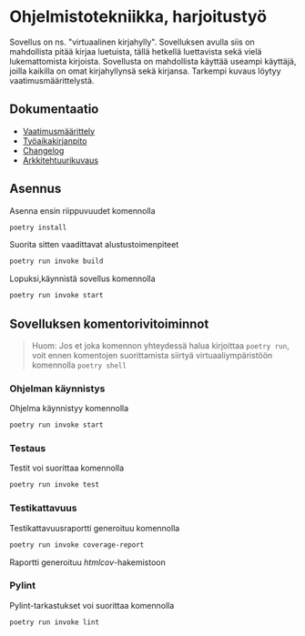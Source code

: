 # Ohjelmistotekniikka, harjoitustyö

Sovellus on ns. "virtuaalinen kirjahylly". Sovelluksen avulla siis on mahdollista pitää kirjaa luetuista, tällä hetkellä luettavista sekä vielä lukemattomista kirjoista. Sovellusta on mahdollista käyttää useampi käyttäjä, joilla kaikilla on omat kirjahyllynsä sekä kirjansa. Tarkempi kuvaus löytyy vaatimusmäärittelystä.

## Dokumentaatio

- [Vaatimusmäärittely](https://github.com/helinal/ot-harjoitustyo/blob/main/dokumentaatio/vaatimusmaarittely.md)
- [Työaikakirjanpito](https://github.com/helinal/ot-harjoitustyo/blob/main/dokumentaatio/tuntikirjanpito.md)
- [Changelog](https://github.com/helinal/ot-harjoitustyo/blob/main/dokumentaatio/changelog.md)
- [Arkkitehtuurikuvaus](https://github.com/helinal/ot-harjoitustyo/blob/main/dokumentaatio/arkkitehtuuri.md)

## Asennus

Asenna ensin riippuvuudet komennolla

```bash
poetry install
```

Suorita sitten vaadittavat alustustoimenpiteet

```bash
poetry run invoke build
```

Lopuksi,käynnistä sovellus komennolla

```bash
poetry run invoke start
```

## Sovelluksen komentorivitoiminnot

> Huom: Jos et joka komennon yhteydessä halua kirjoittaa `poetry run`, voit ennen komentojen suorittamista siirtyä virtuaaliympäristöön komennolla `poetry shell`


### Ohjelman käynnistys

Ohjelma käynnistyy komennolla

```bash
poetry run invoke start
```

### Testaus

Testit voi suorittaa komennolla

```bash
poetry run invoke test
```

### Testikattavuus

Testikattavuusraportti generoituu komennolla

```bash
poetry run invoke coverage-report
```

Raportti generoituu _htmlcov_-hakemistoon

### Pylint

Pylint-tarkastukset voi suorittaa komennolla

```bash
poetry run invoke lint
```

